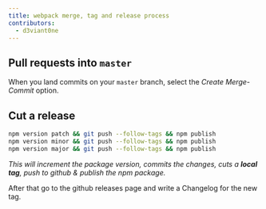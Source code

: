 ```yaml
---
title: webpack merge, tag and release process
contributors:
  - d3viant0ne
---
```


## Pull requests into `master`

When you land commits on your `master` branch, select the _Create Merge-Commit_ option.

## Cut a release

```sh
npm version patch && git push --follow-tags && npm publish
npm version minor && git push --follow-tags && npm publish
npm version major && git push --follow-tags && npm publish
```

_This will increment the package version, commits the changes, cuts a **local tag**, push to github & publish the npm package._

After that go to the github releases page and write a Changelog for the new tag.

